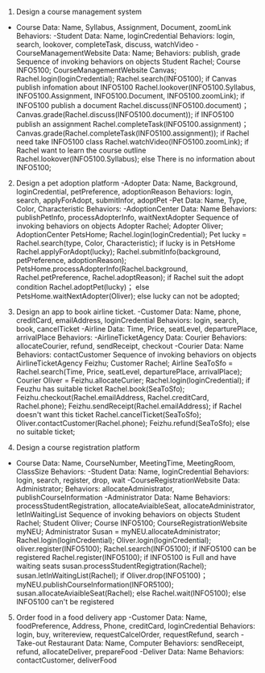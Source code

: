 1. Design a course management system
- Course
  Data: Name, Syllabus, Assignment, Document, zoomLink
  Behaviors: 
 -Student
  Data: Name, loginCredential
  Behaviors: login, search, lookover, completeTask, discuss, watchVideo
 -CourseManagementWebsite
  Data: Name;
  Behaviors: publish, grade
Sequence of invoking behaviors on objects
  Student Rachel;
  Course INFO5100;
  CourseManagementWebsite Canvas;
  Rachel.login(loginCredential);
  Rachel.search(INFO5100);
  if Canvas publish infomation about INFO5100
    Rachel.lookover(INFO5100.Syllabus, INFO5100.Assignment, INFO5100.Document, INFO5100.zoomLink);
    if INFO5100 publish a document
      Rachel.discuss(INFO5100.document)；
      Canvas.grade(Rachel.discuss(INFO5100.document));
    if INFO5100 publish an assignment
      Rachel.completeTask(INFO5100.assignment)；
      Canvas.grade(Rachel.completeTask(INFO5100.assignment));
    if Rachel need take INFO5100 class
      Rachel.watchVideo(INFO5100.zoomLink);
    if Rachel want to learn the course outline
      Rachel.lookover(INFO5100.Syllabus);
   else
    There is no information about INFO5100;
      
2. Design a pet adoption platform
 -Adopter
  Data: Name, Background, loginCredential, petPreference, adoptionReason
  Behaviors: login, search, applyForAdopt, submitInfor, adoptPet 
 -Pet
  Data: Name, Type, Color, Characteristic
  Behaviors:
 -AdoptionCenter
  Data: Name
  Behaviors: publishPetInfo, processAdopterInfo, waitNextAdopter
Sequence of invoking behaviors on objects
  Adopter Rachel;
  Adopter Oliver;
  AdoptionCenter PetsHome;
  Rachel.login(loginCredential);
  Pet lucky = Rachel.search(type, Color, Characteristic);
  if lucky is in PetsHome 
    Rachel.applyForAdopt(lucky);
    Rachel.submitInfo(background, petPreference, adoptionReason);
    PetsHome.processAdopterInfo(Rachel.background, Rachel.petPreference, Rachel.adoptReason);
    if Rachel suit the adopt condition
      Rachel.adoptPet(lucky)；
    else
      PetsHome.waitNextAdopter(Oliver);
   else
      lucky can not be adopted;
 
3. Design an app to book airline ticket.
  -Customer
   Data: Name, phone, creditCard, emailAddress, loginCredential
   Behaviors: login, search, book, cancelTicket
  -Airline
   Data: Time, Price, seatLevel, departurePlace, arrivalPlace
   Behaviors:
  -AirlineTicketAgency
   Data: Courier
   Behaviors: allocateCourier, refund, sendReceipt, checkout
  -Courier
   Data: Name
   Behaviors: contactCustomer
Sequence of invoking behaviors on objects
   AirlineTicketAgency Feizhu;
   Customer Rachel;
   Airline SeaToSfo = Rachel.search(Time, Price, seatLevel, departurePlace, arrivalPlace);
   Courier Oliver = Feizhu.allocateCurier;
   Rachel.login(loginCredential);
   if Feuzhu has suitable ticket
      Rachel.book(SeaToSfo);
      Feizhu.checkout(Rachel.emailAddress, Rachel.creditCard, Rachel.phone);
      Feizhu.sendReceipt(Rachel.emailAddress);
      if Rachel doesn't want this ticket
        Rachel.cancelTicket(SeaToSfo);
        Oliver.contactCustomer(Rachel.phone);
        Feizhu.refund(SeaToSfo);
    else
      no suitable ticket;
  
4. Design a course registration platform
 - Course
  Data: Name, CourseNumber, MeetingTime, MeetingRoom, ClassSize
  Behaviors: 
 -Student
  Data: Name, loginCredential
  Behaviors: login, search, register, drop, wait
 -CourseRegistrationWebsite
  Data: Administrator;
  Behaviors: allocateAdministrator, publishCourseInformation
 -Administrator
  Data: Name
  Behaviors: processStudentRegistration, allocateAviaibleSeat, allocateAdministrator, letInWaitingList
Sequence of invoking behaviors on objects
  Student Rachel;
  Student Oliver;
  Course INFO5100;
  CourseRegistrationWebsite myNEU;
  Administrator Susan = myNEU.allocateAdministrator;
  Rachel.login(loginCredential);
  Oliver.login(loginCredential);
  oliver.register(INFO5100);
  Rachel.search(INFO5100);
  if INFO5100 can be registered
    Rachel.register(INFO5100);
    if INFO5100 is Full and have waiting seats
        susan.processStudentRegigtration(Rachel);
        susan.letInWaitingList(Rachel);
        if Oliver.drop(INFO5100)；
          myNEU.publishCourseInformation(INFOR5100);
          susan.allocateAviaibleSeat(Rachel);
        else
          Rachel.wait(INFO5100);
   else
    INFO5100 can't be registered
      
 5. Order food in a food delivery app 
   -Customer
    Data: Name, foodPreference, Address, Phone, creditCard, loginCredential
    Behaviors: login, buy, writereview, requestCalcelOrder, requestRefund, search
   -Take-out Restaurant
    Data: Name, Computer
    Behaviors: sendReceipt, refund, allocateDeliver, prepareFood
   -Deliver
    Data: Name
    Behaviors: contactCustomer, deliverFood
